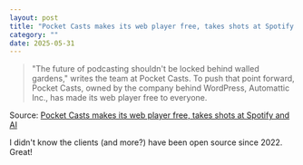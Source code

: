 ```yaml
---
layout: post
title: "Pocket Casts makes its web player free, takes shots at Spotify and AI"
category: ""
date: 2025-05-31
---
```


>"The future of podcasting shouldn't be locked behind walled gardens," writes the team at Pocket Casts. To push that point forward, Pocket Casts, owned by the company behind WordPress, Automattic Inc., has made its web player free to everyone.

Source: [Pocket Casts makes its web player free, takes shots at Spotify and AI](https://arstechnica.com/gadgets/2025/03/pocket-casts-makes-its-web-player-free-takes-shots-at-spotify-and-ai/)

I didn't know the clients (and more?) have been open source since 2022.  Great!
